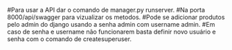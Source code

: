 #Para usar a API dar o comando de manager.py runserver.
#Na porta 8000/api/swagger para vizualizar os metodos.
#Pode se adicionar produtos pelo admin do django usando a senha admin com username admin.
#Em caso de senha e username não funcionarem basta definir novo usuário e senha com o comando de createsuperuser.
